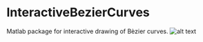 # InteractiveBezierCurves
Matlab package for interactive drawing of Bèzier curves.
![alt text](http://i.imgur.com/kKzbB3G.png)

